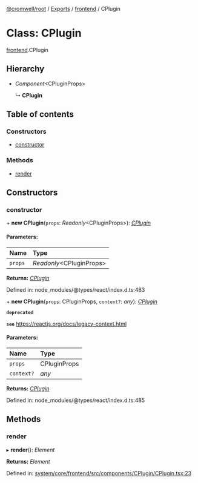 [@cromwell/root](../README.md) / [Exports](../modules.md) / [frontend](../modules/frontend.md) / CPlugin

# Class: CPlugin

[frontend](../modules/frontend.md).CPlugin

## Hierarchy

* *Component*<CPluginProps\>

  ↳ **CPlugin**

## Table of contents

### Constructors

- [constructor](frontend.cplugin.md#constructor)

### Methods

- [render](frontend.cplugin.md#render)

## Constructors

### constructor

\+ **new CPlugin**(`props`: *Readonly*<CPluginProps\>): [*CPlugin*](frontend.cplugin.md)

#### Parameters:

Name | Type |
:------ | :------ |
`props` | *Readonly*<CPluginProps\> |

**Returns:** [*CPlugin*](frontend.cplugin.md)

Defined in: node_modules/@types/react/index.d.ts:483

\+ **new CPlugin**(`props`: CPluginProps, `context?`: *any*): [*CPlugin*](frontend.cplugin.md)

**`deprecated`** 

**`see`** https://reactjs.org/docs/legacy-context.html

#### Parameters:

Name | Type |
:------ | :------ |
`props` | CPluginProps |
`context?` | *any* |

**Returns:** [*CPlugin*](frontend.cplugin.md)

Defined in: node_modules/@types/react/index.d.ts:485

## Methods

### render

▸ **render**(): *Element*

**Returns:** *Element*

Defined in: [system/core/frontend/src/components/CPlugin/CPlugin.tsx:23](https://github.com/CromwellCMS/Cromwell/blob/b0001b2/system/core/frontend/src/components/CPlugin/CPlugin.tsx#L23)
